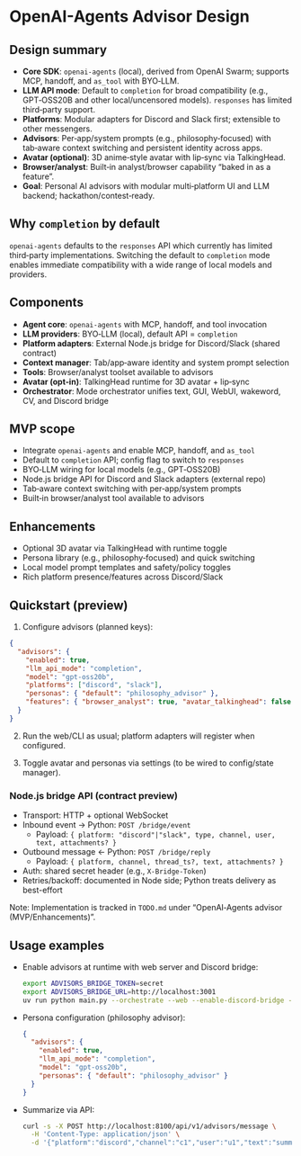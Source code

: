 # OpenAI-Agents Advisor Design

## Design summary

- **Core SDK**: `openai-agents` (local), derived from OpenAI Swarm; supports MCP, handoff, and `as_tool` with BYO‑LLM.
- **LLM API mode**: Default to `completion` for broad compatibility (e.g., GPT‑OSS20B and other local/uncensored models). `responses` has limited third‑party support.
- **Platforms**: Modular adapters for Discord and Slack first; extensible to other messengers.
- **Advisors**: Per‑app/system prompts (e.g., philosophy‑focused) with tab‑aware context switching and persistent identity across apps.
- **Avatar (optional)**: 3D anime‑style avatar with lip‑sync via TalkingHead.
- **Browser/analyst**: Built‑in analyst/browser capability “baked in as a feature”.
- **Goal**: Personal AI advisors with modular multi‑platform UI and LLM backend; hackathon/contest‑ready.

## Why `completion` by default

`openai-agents` defaults to the `responses` API which currently has limited third‑party implementations. Switching the default to `completion` mode enables immediate compatibility with a wide range of local models and providers.

## Components

- **Agent core**: `openai-agents` with MCP, handoff, and tool invocation
- **LLM providers**: BYO‑LLM (local), default API = `completion`
- **Platform adapters**: External Node.js bridge for Discord/Slack (shared contract)
- **Context manager**: Tab/app‑aware identity and system prompt selection
- **Tools**: Browser/analyst toolset available to advisors
- **Avatar (opt‑in)**: TalkingHead runtime for 3D avatar + lip‑sync
- **Orchestrator**: Mode orchestrator unifies text, GUI, WebUI, wakeword, CV, and Discord bridge

## MVP scope

- Integrate `openai-agents` and enable MCP, handoff, and `as_tool`
- Default to `completion` API; config flag to switch to `responses`
- BYO‑LLM wiring for local models (e.g., GPT‑OSS20B)
- Node.js bridge API for Discord and Slack adapters (external repo)
- Tab‑aware context switching with per‑app/system prompts
- Built‑in browser/analyst tool available to advisors

## Enhancements

- Optional 3D avatar via TalkingHead with runtime toggle
- Persona library (e.g., philosophy‑focused) and quick switching
- Local model prompt templates and safety/policy toggles
- Rich platform presence/features across Discord/Slack

## Quickstart (preview)

1. Configure advisors (planned keys):

```json
{
  "advisors": {
    "enabled": true,
    "llm_api_mode": "completion",
    "model": "gpt-oss20b",
    "platforms": ["discord", "slack"],
    "personas": { "default": "philosophy_advisor" },
    "features": { "browser_analyst": true, "avatar_talkinghead": false }
  }
}
```

2. Run the web/CLI as usual; platform adapters will register when configured.

3. Toggle avatar and personas via settings (to be wired to config/state manager).

### Node.js bridge API (contract preview)

- Transport: HTTP + optional WebSocket
- Inbound event → Python: `POST /bridge/event`
  - Payload: `{ platform: "discord"|"slack", type, channel, user, text, attachments? }`
- Outbound message ← Python: `POST /bridge/reply`
  - Payload: `{ platform, channel, thread_ts?, text, attachments? }`
- Auth: shared secret header (e.g., `X-Bridge-Token`)
- Retries/backoff: documented in Node side; Python treats delivery as best-effort

Note: Implementation is tracked in `TODO.md` under “OpenAI‑Agents advisor (MVP/Enhancements)”.

## Usage examples

- Enable advisors at runtime with web server and Discord bridge:

  ```bash
  export ADVISORS_BRIDGE_TOKEN=secret
  export ADVISORS_BRIDGE_URL=http://localhost:3001
  uv run python main.py --orchestrate --web --enable-discord-bridge --advisors --port 8100
  ```

- Persona configuration (philosophy advisor):

  ```json
  {
    "advisors": {
      "enabled": true,
      "llm_api_mode": "completion",
      "model": "gpt-oss20b",
      "personas": { "default": "philosophy_advisor" }
    }
  }
  ```

- Summarize via API:
  ```bash
  curl -s -X POST http://localhost:8100/api/v1/advisors/message \
    -H 'Content-Type: application/json' \
    -d '{"platform":"discord","channel":"c1","user":"u1","text":"summarize https://example.com"}'
  ```
